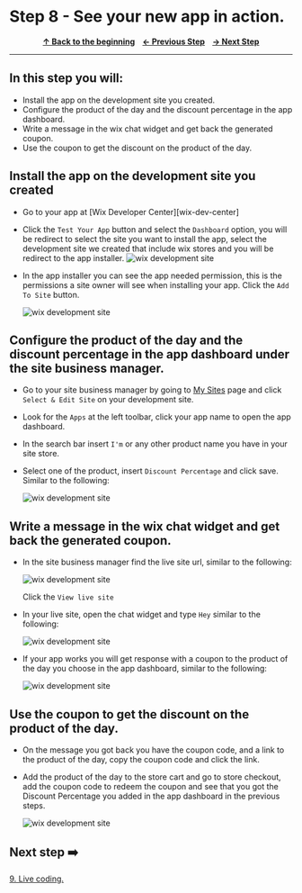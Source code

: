 # Step 8 - See your new app in action.

<p align="center">
  <strong>
    <a href="../README.md#steps"> ↑ Back to the beginning</a>&nbsp;&nbsp;&nbsp;
    <a href="07-webhooks.md"> ← Previous Step</a>&nbsp;&nbsp;&nbsp;
    <a href="09-one-coupon-per-day.md"> → Next Step</a>
  </strong>
</p>
<hr/>

## In this step you will:
 * Install the app on the development site you created.
 * Configure the product of the day and the discount percentage in the app dashboard.
 * Write a message in the wix chat widget and get back the generated coupon.
 * Use the coupon to get the discount on the product of the day.
 
## Install the app on the development site you created
- Go to your app at [Wix Developer Center][wix-dev-center]
- Click the `Test Your App` button and select the `Dashboard` option, you will be redirect to select the site you want to install the app, select the development site we created that include wix stores and you will be redirect to the app installer. 
  ![wix development site](../images/test-your-app.jpg?raw=true)
- In the app installer you can see the app needed permission, this is the  permissions a site owner will see when installing your app. Click the `Add To Site` button.

  ![wix development site](../images/installer.jpg?raw=true)


## Configure the product of the day and the discount percentage in the app dashboard under the site business manager.

-   Go to your site business manager by going to [My Sites][wix-com] page and click `Select & Edit Site` on your development site.
-   Look for the `Apps` at the left toolbar, click your app name to open the app dashboard.
-   In the search bar insert `I'm` or any other product name you have in your site store.
-   Select one of the product, insert `Discount Percentage` and click save.
 Similar to the following:

    ![wix development site](../images/app-dashboard.jpg?raw=true)


## Write a message in the wix chat widget and get back the generated coupon.    

- In the site business manager find the live site url, similar to the following:

  ![wix development site](../images/view-live-site.jpg?raw=true)
  
  Click the `View live site`
- In your live site, open the chat widget and type `Hey` similar to the following: 

  ![wix development site](../images/chat-live-site.jpg?raw=true) 

- If your app works you will get response with a coupon to the product of the day you choose in the app dashboard, similar to the following:

  ![wix development site](../images/coupon-gen.jpg?raw=true) 

## Use the coupon to get the discount on the product of the day.
- On the message you got back you have the coupon code, and a link to the product of the day, copy the coupon code and click the link. 
- Add the product of the day to the store cart and go to store checkout, add the coupon code to redeem the coupon and see that you got the Discount Percentage you added in the app dashboard in the previous steps.

  ![wix development site](../images/redeem-coupon.jpg?raw=true) 

## Next step ➡️

[9. Live coding.][step09]

[webhook]: https://en.wikipedia.org/wiki/Webhook
[gh-back]: ../README.md#steps
[step09]: 09-one-coupon-per-day.md
[wix-com]: https://manage.wix.com/account/sites
[wix-docs]: https://dev.wix.com/api/rest/getting-started
[wix-api-chat-webhook]: https://dev.wix.com/api/rest/inbox/messages/message-sent-to-business-webhook
